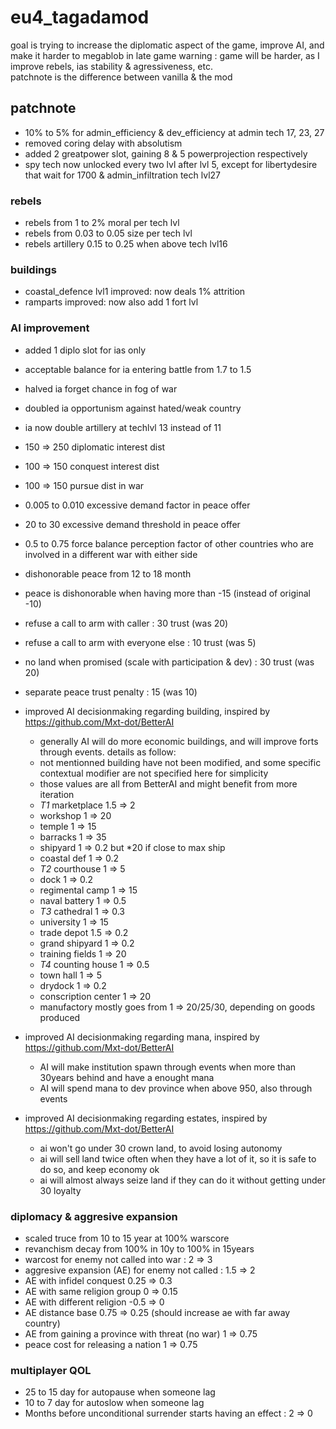# eu4_tagadamod

goal is trying to increase the diplomatic aspect of the game, improve AI, and make it harder to megablob in late game
warning : game will be harder, as I improve rebels, ias stability & agressiveness, etc.  
patchnote is the difference between vanilla & the mod

## patchnote

- 10% to 5% for admin_efficiency & dev_efficiency at admin tech 17, 23, 27
- removed coring delay with absolutism
- added 2 greatpower slot, gaining 8 & 5 powerprojection respectively
- spy tech now unlocked every two lvl after lvl 5, except for libertydesire that wait for 1700 & admin_infiltration tech lvl27

### rebels

- rebels from 1 to 2% moral per tech lvl
- rebels from 0.03 to 0.05 size per tech lvl
- rebels artillery 0.15 to 0.25 when above tech lvl16

### buildings

- coastal_defence lvl1 improved: now deals 1% attrition
- ramparts improved: now also add 1 fort lvl

### AI improvement

- added 1 diplo slot for ias only
- acceptable balance for ia entering battle from 1.7 to 1.5
- halved ia forget chance in fog of war
- doubled ia opportunism against hated/weak country
- ia now double artillery at techlvl 13 instead of 11
- 150 => 250 diplomatic interest dist
- 100 => 150 conquest interest dist
- 100 => 150 pursue dist in war
- 0.005 to 0.010 excessive demand factor in peace offer
- 20 to 30 excessive demand threshold in peace offer
- 0.5 to 0.75 force balance perception factor of other countries who are involved in a different war with either side
- dishonorable peace from 12 to 18 month
- peace is dishonorable when having more than -15 (instead of original -10)
- refuse a call to arm with caller : 30 trust (was 20)
- refuse a call to arm with everyone else : 10 trust (was 5)
- no land when promised (scale with participation & dev) : 30 trust (was 20)
- separate peace trust penalty : 15 (was 10)

- improved AI decisionmaking regarding building, inspired by https://github.com/Mxt-dot/BetterAI
	- generally AI will do more economic buildings, and will improve forts through events. details as follow:
	- not mentionned building have not been modified, and some specific contextual modifier are not specified here for simplicity
	- those values are all from BetterAI and might benefit from more iteration
	- *T1* marketplace 1.5 => 2
	- workshop 1 => 20
	- temple 1 => 15
	- barracks 1 => 35
	- shipyard 1 => 0.2 but *20 if close to max ship
	- coastal def 1 => 0.2
	- *T2* courthouse 1 => 5
	- dock 1 => 0.2
	- regimental camp 1 => 15
	- naval battery 1 => 0.5
	- *T3* cathedral 1 => 0.3
	- university 1 => 15
	- trade depot 1.5 => 0.2
	- grand shipyard 1 => 0.2
	- training fields 1 => 20
	- *T4* counting house 1 => 0.5
	- town hall 1 => 5
	- drydock 1 => 0.2
	- conscription center 1 => 20
	- manufactory mostly goes from 1 => 20/25/30, depending on goods produced
	
- improved AI decisionmaking regarding mana, inspired by https://github.com/Mxt-dot/BetterAI
	- AI will make institution spawn through events when more than 30years behind and have a enought mana
	- AI will spend mana to dev province when above 950, also through events

- improved AI decisionmaking regarding estates, inspired by https://github.com/Mxt-dot/BetterAI
	- ai won't go under 30 crown land, to avoid losing autonomy
	- ai will sell land twice often when they have a lot of it, so it is safe to do so, and keep economy ok
	- ai will almost always seize land if they can do it without getting under 30 loyalty

### diplomacy & aggresive expansion

- scaled truce from 10 to 15 year at 100% warscore
- revanchism decay from 100% in 10y to 100% in 15years
- warcost for enemy not called into war : 2 => 3
- aggresive expansion (AE) for enemy not called : 1.5 => 2
- AE with infidel conquest 0.25 => 0.3
- AE with same religion group 0 => 0.15
- AE with different religion -0.5 => 0
- AE distance base 0.75 => 0.25 (should increase ae with far away country)
- AE from gaining a province with threat (no war) 1 => 0.75
- peace cost for releasing a nation 1 => 0.75


### multiplayer QOL

- 25 to 15 day for autopause when someone lag
- 10 to 7 day for autoslow when someone lag
- Months before unconditional surrender starts having an effect : 2 => 0
